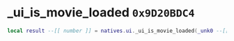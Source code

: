 # _ui_is_movie_loaded `0x9D20BDC4`

```lua
local result --[[ number ]] = natives.ui._ui_is_movie_loaded(_unk0 --[[ number ]])
```